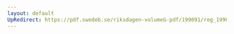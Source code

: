 ```yaml
---
layout: default
UpRedirect: https://pdf.swedeb.se/riksdagen-volumeG-pdf/199091/reg_199091/reg_199091_0049.pdf
---
```

